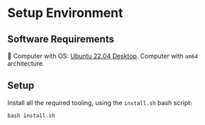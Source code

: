# Setup Environment

## Software Requirements

📌 Computer with OS: [Ubuntu 22.04 Desktop](https://releases.ubuntu.com/jammy/).
Computer with `am64` architecture.

## Setup

Install all the required tooling, using the `install.sh` bash script:

```
bash install.sh
```


